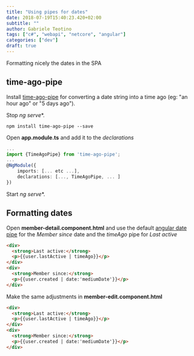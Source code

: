 ```yaml
---
title: "Using pipes for dates"
date: 2018-07-19T15:40:23.420+02:00
subtitle: ""
author: Gabriele Teotino
tags: ["c#", "webapi", "netcore", "angular"]
categories: ["dev"]
draft: true
---
```


Formatting nicely the dates in the SPA

<!--more-->

## time-ago-pipe

Install [time-ago-pipe](https://www.npmjs.com/package/time-ago-pipe) for converting a date string into a time ago (eg: "an hour ago" or "5 days ago").

Stop *ng serve**.

```shell
npm install time-ago-pipe --save
```

Open **app.module.ts** and add it to the *declarations*

```typescript
...
import {TimeAgoPipe} from 'time-ago-pipe';
...
@NgModule({
    imports: [... etc ...],
    declarations: [..., TimeAgoPipe, ... ]
})
```

Start *ng serve**.


## Formatting dates

Open **member-detail.component.html** and use the default [angular date pipe](https://angular.io/api/common/DatePipe) for the *Member since* date and the *timeAgo* pipe for *Last active*

```html
<div>
  <strong>Last active:</strong>
  <p>{{user.lastActive | timeAgo}}</p>
</div>
<div>
  <strong>Member since:</strong>
  <p>{{user.created | date:'mediumDate'}}</p>
</div>
```

Make the same adjustments in **member-edit.component.html**

```html
<div>
  <strong>Last active:</strong>
  <p>{{user.lastActive | timeAgo}}</p>
</div>
<div>
  <strong>Member since:</strong>
  <p>{{user.created | date:'mediumDate'}}</p>
</div>
```
